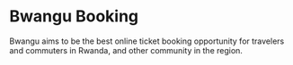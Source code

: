 # Bwangu Booking
Bwangu aims to be the best online ticket booking opportunity for travelers and commuters in Rwanda, and other community in the region.

